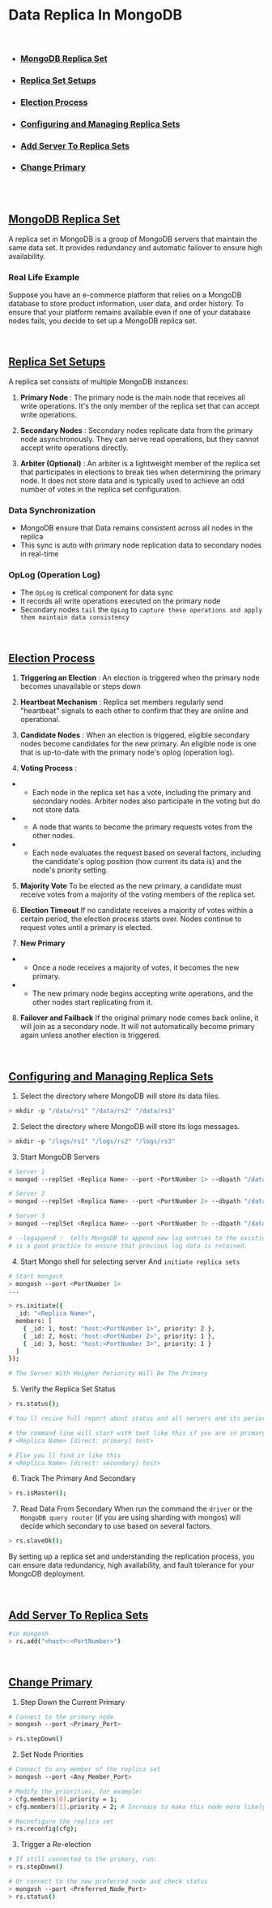 # Data Replica In MongoDB

<br>

* ### [MongoDB Replica Set](#mongodb-replica-set)
* ### [Replica Set Setups](#replica-set-process)
* ### [Election Process](#election-process)
* ### [Configuring and Managing Replica Sets](#configuring-and-managing-replica-sets)
* ### [Add Server To Replica Sets](#add-server-to-replica-sets)
* ### [Change Primary](#change-primary)

<br><br>

## [MongoDB Replica Set](#mongodb-replica-set)
A replica set in MongoDB is a group of MongoDB servers that maintain the same data set. It provides redundancy and automatic failover to ensure high availability.
### Real Life Example
Suppose you have an e-commerce platform that relies on a MongoDB database to store product information, user data, and order history. To ensure that your platform remains available even if one of your database nodes fails, you decide to set up a MongoDB replica set.

<br>

## [Replica Set Setups](#replica-set-process)
A replica set consists of multiple MongoDB instances:
1. **Primary Node** : The primary node is the main node that receives all write operations. It's the only member of the replica set that can accept write operations.

2. **Secondary Nodes** : Secondary nodes replicate data from the primary node asynchronously. They can serve read operations, but they cannot accept write operations directly.

3. **Arbiter (Optional)** : An arbiter is a lightweight member of the replica set that participates in elections to break ties when determining the primary node. It does not store data and is typically used to achieve an odd number of votes in the replica set configuration.

### Data Synchronization
* MongoDB ensure that Data remains consistent across all nodes in the replica
* This sync is auto with primary node replication data to secondary nodes in real-time

### OpLog (Operation Log)
* The `OpLog` is cretical component for data sync
* It records all write operations executed on the primary node
* Secondary nodes `tail` the `OpLog` to `capture these operations and apply them maintain data consistency`

<br>

## [Election Process](#election-process)
1. **Triggering an Election** : An election is triggered when the primary node becomes unavailable or steps down

2. **Heartbeat Mechanism** : Replica set members regularly send "heartbeat" signals to each other to confirm that they are online and operational.

3. **Candidate Nodes** : When an election is triggered, eligible secondary nodes become candidates for the new primary. An eligible node is one that is up-to-date with the primary node's oplog (operation log).

4. **Voting Process** : 
* * Each node in the replica set has a vote, including the primary and secondary nodes. Arbiter nodes also participate in the voting but do not store data.
* * A node that wants to become the primary requests votes from the other nodes.
* * Each node evaluates the request based on several factors, including the candidate's oplog position (how current its data is) and the node's priority setting.

5. **Majority Vote**
To be elected as the new primary, a candidate must receive votes from a majority of the voting members of the replica set.

6. **Election Timeout**
If no candidate receives a majority of votes within a certain period, the election process starts over. Nodes continue to request votes until a primary is elected.

7. **New Primary**
* * Once a node receives a majority of votes, it becomes the new primary.
* * The new primary node begins accepting write operations, and the other nodes start replicating from it.

8. **Failover and Failback**
If the original primary node comes back online, it will join as a secondary node. It will not automatically become primary again unless another election is triggered.

<br>

## [Configuring and Managing Replica Sets](#configuring-and-managing-replica-sets)

1. Select the directory where MongoDB will store its data files.
```sh
> mkdir -p "/data/rs1" "/data/rs2" "/data/rs3"
```

2. Select the directory where MongoDB will store its logs messages.
```sh
> mkdir -p "/logs/rs1" "/logs/rs2" "/logs/rs3"
```

3. Start MongoDB Servers 
```sh
# Server 1
> mongod --replSet <Replica Name> --port <PortNumber 1> --dbpath "/data/rs1" --logpath "/logs/rs1" --logappend

# Server 2
> mongod --replSet <Replica Name> --port <PortNumber 2> --dbpath "/data/rs2" --logpath "/logs/rs2" --logappend

# Server 3
> mongod --replSet <Replica Name> --port <PortNumber 3> --dbpath "/data/rs3" --logpath "/logs/rs3" --logappend 

# --logappend :  tells MongoDB to append new log entries to the existing log file rather than overwriting it.
# is a good practice to ensure that previous log data is retained.
```

4. Start Mongo shell for selecting server And `initiate replica sets` 
```sh
# Start mongosh
> mongosh --port <PortNumber 1>
...

> rs.initiate({
  _id: "<Replica Name>",
  members: [
    { _id: 1, host: "host:<PortNumber 1>", priority: 2 },
    { _id: 2, host: "host:<PortNumber 2>", priority: 1 },
    { _id: 3, host: "host:<PortNumber 3>", priority: 1 }
  ]
});

# The Server With Heigher Periority Will Be The Primary
```

5. Verify the Replica Set Status
```sh
> rs.status();

# You ll recive full report about status and all servers and its periorities

# the command line will start with text like this if you are in primary server: 
# <Replica Name> [direct: primary] test> 

# Else you ll find it like this
# <Replica Name> [direct: secondary] test>
```

6. Track The Primary And Secondary
```sh
> rs.isMaster();
```

7. Read Data From Secondary
When run the command the `driver` or the `MongoDB query router` (if you are using sharding with mongos) will decide which secondary to use based on several factors.
```sh
> rs.slaveOk();
```

By setting up a replica set and understanding the replication process, you can ensure data redundancy, high availability, and fault tolerance for your MongoDB deployment.

<br>

## [Add Server To Replica Sets](#add-server-to-replica-sets)
```sh
#in mongosh
> rs.add("<host>:<PortNumber>")
```

<br>

## [Change Primary](#change-primary)
1. Step Down the Current Primary
```sh
# Connect to the primary node
> mongosh --port <Primary_Port>

> rs.stepDown()
```

2. Set Node Priorities
```sh
# Connect to any member of the replica set
> mongosh --port <Any_Member_Port>

# Modify the priorities, for example:
> cfg.members[0].priority = 1;
> cfg.members[1].priority = 2; # Increase to make this node more likely to be primary

# Reconfigure the replica set
> rs.reconfig(cfg);
```

3. Trigger a Re-election
```sh
# If still connected to the primary, run:
> rs.stepDown()

# Or connect to the new preferred node and check status
> mongosh --port <Preferred_Node_Port>
> rs.status()
```